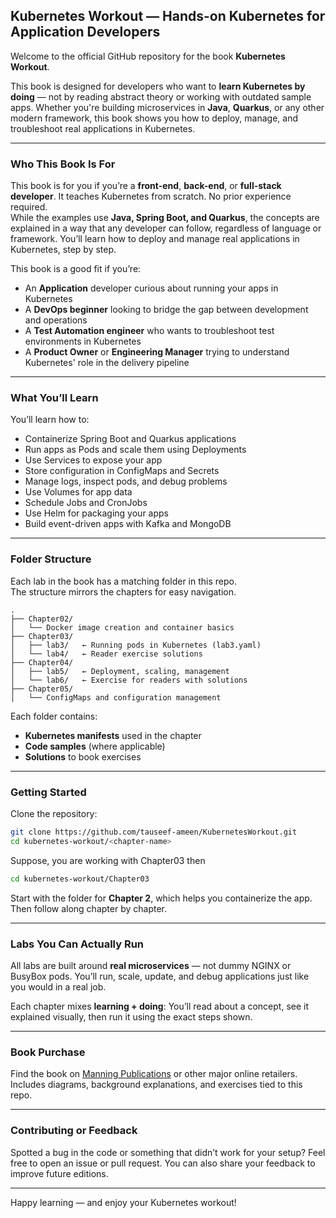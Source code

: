 ## Kubernetes Workout — Hands-on Kubernetes for Application Developers

Welcome to the official GitHub repository for the book **Kubernetes Workout**.

This book is designed for developers who want to **learn Kubernetes by doing** — not by reading abstract theory or working with outdated sample apps. Whether you're building microservices in **Java**, **Quarkus**, or any other modern framework, this book shows you how to deploy, manage, and troubleshoot real applications in Kubernetes.

---

### Who This Book Is For

This book is for you if you’re a **front-end**, **back-end**, or **full-stack developer**. It teaches Kubernetes from scratch. No prior experience required.     
While the examples use **Java, Spring Boot, and Quarkus**, the concepts are explained in a way that any developer can follow, regardless of language or framework. You’ll learn how to deploy and manage real applications in Kubernetes, step by step.

This book is a good fit if you’re:

- An **Application** developer curious about running your apps in Kubernetes
- A **DevOps beginner** looking to bridge the gap between development and operations
- A **Test Automation engineer** who wants to troubleshoot test environments in Kubernetes
- A **Product Owner** or **Engineering Manager** trying to understand Kubernetes' role in the delivery pipeline

---

### What You’ll Learn

You’ll learn how to:

- Containerize Spring Boot and Quarkus applications
- Run apps as Pods and scale them using Deployments
- Use Services to expose your app
- Store configuration in ConfigMaps and Secrets
- Manage logs, inspect pods, and debug problems
- Use Volumes for app data
- Schedule Jobs and CronJobs
- Use Helm for packaging your apps
- Build event-driven apps with Kafka and MongoDB

---

### Folder Structure

Each lab in the book has a matching folder in this repo.  
The structure mirrors the chapters for easy navigation.

```
.
├── Chapter02/
│   └── Docker image creation and container basics
├── Chapter03/
│   ├── lab3/   ← Running pods in Kubernetes (lab3.yaml)
│   └── lab4/   ← Reader exercise solutions
├── Chapter04/
│   ├── lab5/   ← Deployment, scaling, management
│   └── lab6/   ← Exercise for readers with solutions
├── Chapter05/
│   └── ConfigMaps and configuration management
````

Each folder contains:

- **Kubernetes manifests** used in the chapter
- **Code samples** (where applicable)
- **Solutions** to book exercises

---

### Getting Started

Clone the repository:

```bash
git clone https://github.com/tauseef-ameen/KubernetesWorkout.git
cd kubernetes-workout/<chapter-name>
````

Suppose, you are working with Chapter03 then
```bash
cd kubernetes-workout/Chapter03
````

Start with the folder for **Chapter 2**, which helps you containerize the app.
Then follow along chapter by chapter.

---

### Labs You Can Actually Run

All labs are built around **real microservices** — not dummy NGINX or BusyBox pods.
You’ll run, scale, update, and debug applications just like you would in a real job.

Each chapter mixes **learning + doing**:
You’ll read about a concept, see it explained visually, then run it using the exact steps shown.

---

### Book Purchase

Find the book on [Manning Publications](https://www.manning.com) or other major online retailers.
Includes diagrams, background explanations, and exercises tied to this repo.

---

### Contributing or Feedback

Spotted a bug in the code or something that didn’t work for your setup?
Feel free to open an issue or pull request. You can also share your feedback to improve future editions.

---

Happy learning — and enjoy your Kubernetes workout!

```
